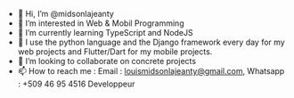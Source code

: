 - 👋 Hi, I’m @midsonlajeanty
- 👀 I’m interested in Web & Mobil Programming
- 🌱 I’m currently learning TypeScript and NodeJS
- 🌱 I use the python language and the Django framework every day for my web projects and Flutter/Dart for my mobile projects.
- 💞️ I’m looking to collaborate on concrete projects
- 📫 How to reach me : Email : louismidsonlajeanty@gmail.com, Whatsapp : +509 46 95 4516
Developpeur
<!---
louismidsonlajeanty/louismidsonlajeanty is a ✨ special ✨ repository because its `README.md` (this file) appears on your GitHub profile.
You can click the Preview link to take a look at your changes.
--->
